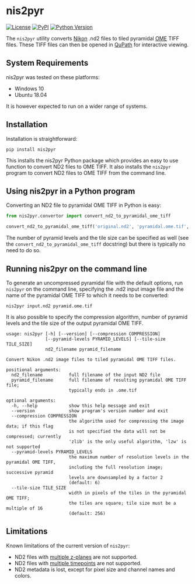 # nis2pyr

[![License](https://img.shields.io/pypi/l/nis2pyr.svg?color=green)](https://github.com/vibbits/nis2pyr/raw/main/LICENSE)
[![PyPI](https://img.shields.io/pypi/v/nis2pyr.svg?color=green)](https://pypi.org/project/nis2pyr)
[![Python Version](https://img.shields.io/pypi/pyversions/nis2pyr.svg?color=green)](https://python.org)

The `nis2pyr` utility converts [Nikon](https://www.microscope.healthcare.nikon.com/products/software/nis-elements) .nd2 files to tiled pyramidal [OME](https://www.openmicroscopy.org/) TIFF files. These TIFF files can then be opened in [QuPath](https://qupath.github.io/) for interactive viewing.

## System Requirements

nis2pyr was tested on these platforms:

- Windows 10
- Ubuntu 18.04

It is however expected to run on a wider range of systems.

## Installation

Installation is straightforward:

```text
pip install nis2pyr
```

This installs the nis2pyr Python package which provides an easy to use function to convert ND2 files to OME TIFF. It also installs the `nis2pyr` program to convert ND2 files to OME TIFF from the command line.

## Using nis2pyr in a Python program

Converting an ND2 file to pyramidal OME TIFF in Python is easy:

```python
from nis2pyr.convertor import convert_nd2_to_pyramidal_ome_tiff

convert_nd2_to_pyramidal_ome_tiff('original.nd2', 'pyramidal.ome.tif', compression='zlib')
```

The number of pyramid levels and the tile size can be specified as well (see the `convert_nd2_to_pyramidal_ome_tiff` docstring) but there is typically no need to do so.

## Running nis2pyr on the command line

To generate an uncompressed pyramidal file with the default options, run `nis2pyr` on the command line, specifying the .nd2 input image file and the name of the pyramidal OME TIFF to which it needs to be converted:

```text
nis2pyr input.nd2 pyramid.ome.tif
```

It is also possible to specify the compression algorithm, number of pyramid levels and the tile size of the output pyramidal OME TIFF.

```text
usage: nis2pyr [-h] [--version] [--compression COMPRESSION]
               [--pyramid-levels PYRAMID_LEVELS] [--tile-size TILE_SIZE]
               nd2_filename pyramid_filename

Convert Nikon .nd2 image files to tiled pyramidal OME TIFF files.

positional arguments:
  nd2_filename          full filename of the input ND2 file
  pyramid_filename      full filename of resulting pyramidal OME TIFF file; 
                        typically ends in .ome.tif

optional arguments:
  -h, --help            show this help message and exit
  --version             show program's version number and exit
  --compression COMPRESSION
                        the algorithm used for compressing the image data; if this flag
                        is not specified the data will not be compressed; currently
                        'zlib' is the only useful algorithm, 'lzw' is not supported
  --pyramid-levels PYRAMID_LEVELS
                        the maximum number of resolution levels in the pyramidal OME TIFF,
                        including the full resolution image; successive pyramid
                        levels are downsampled by a factor 2
                        (default: 6)
  --tile-size TILE_SIZE
                        width in pixels of the tiles in the pyramidal OME TIFF;
                        the tiles are square; tile size must be a multiple of 16
                        (default: 256)
```

## Limitations

Known limitations of the current version of `nis2pyr`:

- ND2 files with [multiple z-planes](https://github.com/vibbits/nis2pyr/issues/1) are not supported.
- ND2 files with [multiple timepoints](https://github.com/vibbits/nis2pyr/issues/5) are not supported.
- ND2 metadata is lost, except for pixel size and channel names and colors.
